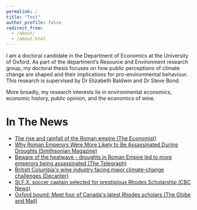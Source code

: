 ```yaml
---
permalink: /
title: "Test"
author_profile: false
redirect_from: 
  - /about/
  - /about.html
---
```


I am a doctoral candidate in the Department of Economics at the University of Oxford. As part of the department’s Resource and Environment research group, my doctoral thesis focuses on how public perceptions of climate change are shaped and their implications for pro-environmental behaviour. This research is supervised by Dr Elizabeth Baldwin and Dr Steve Bond. 

More broadly, my research interests lie in environmental economics, economic history, public opinion, and the economics of wine. 



In The News
======
- [The rise and rainfall of the Roman empire (The Economist)](https://www.economist.com/graphic-detail/2018/08/01/the-rise-and-the-rainfall-of-the-roman-empire)
- [Why Roman Emperors Were More Likely to Be Assassinated During Droughts (Smithsonian Magazine)](https://www.smithsonianmag.com/smart-news/why-were-roman-emperors-more-likely-be-assassinated-during-droughts-180969957/)
- [Beware of the heatwave - droughts in Roman Empire led to more emperors being assassinated (The Telegraph)](https://www.telegraph.co.uk/news/2018/08/02/beware-heatwave-droughts-roman-empire-led-emperors-assassinated/)
- [British Columbia's wine industry facing major climate-change challenges (Decanter)](https://www.decanter.com/wine-news/british-columbias-wine-industry-facing-major-climate-change-challenges-518133/)
- [St.F.X. soccer captain selected for prestigious Rhodes Scholarship (CBC News)](https://www.cbc.ca/news/canada/nova-scotia/liam-elbourne-st-fx-rhodes-scholar-1.4933088)
- [Oxford bound: Meet four of Canada's latest Rhodes scholars (The Globe and Mail)](https://www.theglobeandmail.com/canada/article-oxford-bound-meet-four-of-canadas-latest-rhodes-scholars/)
